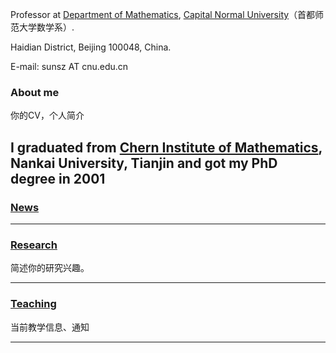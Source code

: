 Professor at [Department of Mathematics](https://math.cnu.edu.cn/), [Capital Normal University](https://cnu.edu.cn/)（首都师范大学数学系）.

Haidian District, Beijing 100048, China.

E-mail: sunsz AT cnu.edu.cn

### About me
你的CV，个人简介

I graduated from [Chern Institute of Mathematics](www.cim.nankai.edu.cn), Nankai University, Tianjin and got my PhD degree in 2001
---------

### [News](https://shanzhong-sun.github.io/ShanzhongSUN/event)

---------

### [Research](https://shanzhong-sun.github.io/ShanzhongSUN/research)
简述你的研究兴趣。

---------

### [Teaching](https://shanzhong-sun.github.io/ShanzhongSUN/teaching)
当前教学信息、通知

---------
